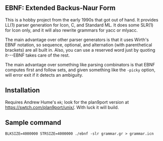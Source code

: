 EBNF: Extended Backus-Naur Form
-------------------------------
This is a hobby project from the early 1990s that got out of hand.  It
provides LL(1) parser generation for Icon, C, and Standard ML.  It
does some SLR(1) for Icon only, and it will also rewrite grammars for
yacc or mlyacc.

The main advantage over other parser generators is that it uses
Wirth's EBNF notation, so sequence, optional, and alternation (with
parenthetical brackets) are all built in.  Also, you can use a
reserved word just by quoting it---EBNF takes care of the rest.

The main advantage over something like parsing combinators is that
EBNF computes first and follow sets, and given something like the
`-picky` option, will error exit if it detects an ambiguity.


Installation
------------
Requires Andrew Hume's `mk`; look for the plan9port version
at https://swtch.com/plan9port/unix/.
With luck it will build.

Sample command
--------------

````
BLKSIZE=4000000 STRSIZE=4000000 ./ebnf -slr grammar.gr > grammar.icn
````

